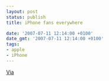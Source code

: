 ```yaml
---
layout: post
status: publish
title: iPhone fans everywhere

date: '2007-07-11 12:14:00 +0100'
date_gmt: '2007-07-11 12:14:00 +0100'
tags:
- apple
- iPhone
---
```

<script src="http://flash.revver.com/player/1.0/player.js?mediaId:326933;affiliateId:0;height:392;width:480;" type="text/javascript"></script>
<a href="http://www.techcrunch.com/2007/07/10/will-an-iphone-blend/">Via</a>
